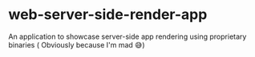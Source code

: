 # web-server-side-render-app
An application to showcase server-side app rendering using proprietary binaries ( Obviously because I'm mad 😅)
